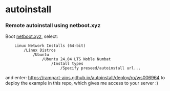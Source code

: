 # autoinstall

### Remote autoinstall using netboot.xyz

Boot [netboot.xyz](https://netboot.xyz/), select:
```
    Linux Network Installs (64-bit)
        /Linux Distros
            /Ubuntu
                /Ubuntu 24.04 LTS Noble Numbat
                    /Install types
                        /Specify preseed/autoinstall url...

```
and enter: https://rampart-aios.github.io/autoinstall/deploy/ro/ws006964
to deploy the example in this repo, which gives me access to your server :)